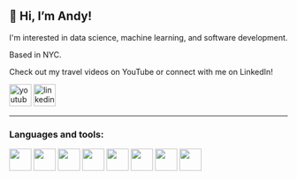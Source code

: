 ## 👋 Hi, I’m Andy! 

I'm interested in data science, machine learning, and software development. 

Based in NYC.

Check out my travel videos on YouTube or connect with me on LinkedIn!

[<img src="https://img.icons8.com/nolan/344/youtube-play.png" height='40px' alt="youtube">](https://www.youtube.com/channel/UCL1waTxPGsnrlof1YQGTjiA)
[<img src="https://img.icons8.com/nolan/344/linkedin-circled.png" height='40px' alt="linkedin">](https://www.linkedin.com/in/andy-w/)

---

### Languages and tools:

<img src="https://img.icons8.com/nolan/344/python.png" height='40px'> <img src="https://img.icons8.com/nolan/344/c-plus-plus.png" height='40px'> <img src="https://img.icons8.com/nolan/344/java-coffee-cup-logo.png" height='40px'> <img src="https://img.icons8.com/nolan/344/docker.png" height='40px'> <img src="https://img.icons8.com/nolan/344/registered-trademark.png" height='40px'> <img src="https://img.icons8.com/nolan/344/davinci-resolve.png" height='40px'> <img src="https://img.icons8.com/nolan/344/sql.png" height='40px'> <img src="https://img.icons8.com/nolan/344/github.png" height='40px'>

<!---
andxwang/andxwang is a ✨ special ✨ repository because its `README.md` (this file) appears on your GitHub profile.
You can click the Preview link to take a look at your changes.
--->
